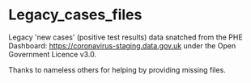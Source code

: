 # Legacy_cases_files

Legacy 'new cases' (positive test results) data snatched from the PHE Dashboard: https://coronavirus-staging.data.gov.uk under the Open Government Licence v3.0.

Thanks to nameless others for helping by providing missing files.

